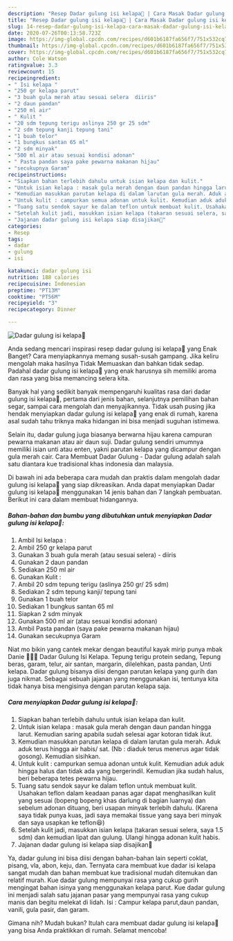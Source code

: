 ```yaml
---
description: "Resep Dadar gulung isi kelapa🥥 | Cara Masak Dadar gulung isi kelapa🥥 Yang Sempurna"
title: "Resep Dadar gulung isi kelapa🥥 | Cara Masak Dadar gulung isi kelapa🥥 Yang Sempurna"
slug: 14-resep-dadar-gulung-isi-kelapa-cara-masak-dadar-gulung-isi-kelapa-yang-sempurna
date: 2020-07-26T00:13:58.723Z
image: https://img-global.cpcdn.com/recipes/d601b6187fa656f7/751x532cq70/dadar-gulung-isi-kelapa🥥-foto-resep-utama.jpg
thumbnail: https://img-global.cpcdn.com/recipes/d601b6187fa656f7/751x532cq70/dadar-gulung-isi-kelapa🥥-foto-resep-utama.jpg
cover: https://img-global.cpcdn.com/recipes/d601b6187fa656f7/751x532cq70/dadar-gulung-isi-kelapa🥥-foto-resep-utama.jpg
author: Cole Watson
ratingvalue: 3.3
reviewcount: 15
recipeingredient:
- " Isi kelapa "
- "250 gr kelapa parut"
- "3 buah gula merah atau sesuai selera  diiris"
- "2 daun pandan"
- "250 ml air"
- " Kulit "
- "20 sdm tepung terigu aslinya 250 gr 25 sdm"
- "2 sdm tepung kanji tepung tani"
- "1 buah telor"
- "1 bungkus santan 65 ml"
- "2 sdm minyak"
- "500 ml air atau sesuai kondisi adonan"
- " Pasta pandan saya pake pewarna makanan hijau"
- "secukupnya Garam"
recipeinstructions:
- "Siapkan bahan terlebih dahulu untuk isian kelapa dan kulit."
- "Untuk isian kelapa : masak gula merah dengan daun pandan hingga larut. Kemudian saring apabila sudah selesai agar kotoran tidak ikut."
- "Kemudian masukkan parutan kelapa di dalam larutan gula merah. Aduk aduk terus hingga air habis/ sat. (Nb : diaduk terus menerus agar tidak gosong). Kemudian sisihkan."
- "Untuk kulit : campurkan semua adonan untuk kulit. Kemudian aduk aduk hingga halus dan tidak ada yang bergerindil. Kemudian jika sudah halus, beri beberapa tetes pewarna hijau."
- "Tuang satu sendok sayur ke dalam teflon untuk membuat kulit. Usahakan teflon dalam keadaan panas agar dapat menghasilkan kulit yang sesuai (bopeng bopeng khas darlung di bagian luarnya) dan sebelum adonan dituang, beri usapan minyak terlebih dahulu. (Karena saya tidak punya kuas, jadi saya memakai tissue yang saya beri minyak dan saya usapkan ke teflon😆)"
- "Setelah kulit jadi, masukkan isian kelapa (takaran sesuai selera, saya 1.5 sdm) dan kemudian lipat dan gulung. Ulangi hingga adonan kulit habis."
- "Jajanan dadar gulung isi kelapa siap disajikan🤗"
categories:
- Resep
tags:
- dadar
- gulung
- isi

katakunci: dadar gulung isi 
nutrition: 188 calories
recipecuisine: Indonesian
preptime: "PT13M"
cooktime: "PT56M"
recipeyield: "3"
recipecategory: Dinner

---
```



![Dadar gulung isi kelapa🥥](https://img-global.cpcdn.com/recipes/d601b6187fa656f7/751x532cq70/dadar-gulung-isi-kelapa🥥-foto-resep-utama.jpg)

Anda sedang mencari inspirasi resep dadar gulung isi kelapa🥥 yang Enak Banget? Cara menyiapkannya memang susah-susah gampang. Jika keliru mengolah maka hasilnya Tidak Memuaskan dan bahkan tidak sedap. Padahal dadar gulung isi kelapa🥥 yang enak harusnya sih memiliki aroma dan rasa yang bisa memancing selera kita.

Banyak hal yang sedikit banyak mempengaruhi kualitas rasa dari dadar gulung isi kelapa🥥, pertama dari jenis bahan, selanjutnya pemilihan bahan segar, sampai cara mengolah dan menyajikannya. Tidak usah pusing jika hendak menyiapkan dadar gulung isi kelapa🥥 yang enak di rumah, karena asal sudah tahu triknya maka hidangan ini bisa menjadi suguhan istimewa.

Selain itu, dadar gulung juga biasanya berwarna hijau karena campuran pewarna makanan atau air daun suji. Dadar gulung sendiri umumnya memiliki isian unti atau enten, yakni parutan kelapa yang dicampur dengan gula merah cair. Cara Membuat Dadar Gulung - Dadar gulung adalah salah satu diantara kue tradisional khas indonesia dan malaysia.


Di bawah ini ada beberapa cara mudah dan praktis dalam mengolah dadar gulung isi kelapa🥥 yang siap dikreasikan. Anda dapat menyiapkan Dadar gulung isi kelapa🥥 menggunakan 14 jenis bahan dan 7 langkah pembuatan. Berikut ini cara dalam membuat hidangannya.

<!--inarticleads1-->

##### Bahan-bahan dan bumbu yang dibutuhkan untuk menyiapkan Dadar gulung isi kelapa🥥:

1. Ambil  Isi kelapa :
1. Ambil 250 gr kelapa parut
1. Gunakan 3 buah gula merah (atau sesuai selera) - diiris
1. Gunakan 2 daun pandan
1. Sediakan 250 ml air
1. Gunakan  Kulit :
1. Ambil 20 sdm tepung terigu (aslinya 250 gr/ 25 sdm)
1. Sediakan 2 sdm tepung kanji/ tepung tani
1. Gunakan 1 buah telor
1. Sediakan 1 bungkus santan 65 ml
1. Siapkan 2 sdm minyak
1. Gunakan 500 ml air (atau sesuai kondisi adonan)
1. Ambil  Pasta pandan (saya pake pewarna makanan hijau)
1. Gunakan secukupnya Garam


Niat mo bikin yang cantek mekar dengan beautiful kayak mirip punya mbak Danie 🤣🤣🤣 Dadar Gulung Isi Kelapa. Tepung terigu protein sedang, Tepung beras, garam, telur, air santan, margarin, dilelehkan, pasta pandan, Unti kelapa. Dadar gulung bisanya diisi dengan parutan kelapa yang gurih dan juga nikmat. Sebagai sebuah jajanan yang menggunakan isi, tentunya kita tidak hanya bisa mengisinya dengan parutan kelapa saja. 

<!--inarticleads2-->

##### Cara menyiapkan Dadar gulung isi kelapa🥥:

1. Siapkan bahan terlebih dahulu untuk isian kelapa dan kulit.
1. Untuk isian kelapa : masak gula merah dengan daun pandan hingga larut. Kemudian saring apabila sudah selesai agar kotoran tidak ikut.
1. Kemudian masukkan parutan kelapa di dalam larutan gula merah. Aduk aduk terus hingga air habis/ sat. (Nb : diaduk terus menerus agar tidak gosong). Kemudian sisihkan.
1. Untuk kulit : campurkan semua adonan untuk kulit. Kemudian aduk aduk hingga halus dan tidak ada yang bergerindil. Kemudian jika sudah halus, beri beberapa tetes pewarna hijau.
1. Tuang satu sendok sayur ke dalam teflon untuk membuat kulit. Usahakan teflon dalam keadaan panas agar dapat menghasilkan kulit yang sesuai (bopeng bopeng khas darlung di bagian luarnya) dan sebelum adonan dituang, beri usapan minyak terlebih dahulu. (Karena saya tidak punya kuas, jadi saya memakai tissue yang saya beri minyak dan saya usapkan ke teflon😆)
1. Setelah kulit jadi, masukkan isian kelapa (takaran sesuai selera, saya 1.5 sdm) dan kemudian lipat dan gulung. Ulangi hingga adonan kulit habis.
1. Jajanan dadar gulung isi kelapa siap disajikan🤗


Ya, dadar gulung ini bisa diisi dengan bahan-bahan lain seperti coklat, pisang, vla, abon, keju, dan. Ternyata cara membuat kue dadar isi kelapa sangat mudah dan bahan membuat kue tradisional mudah ditemukan dan relatif murah. Kue dadar gulung mempunyai rasa yang cukup gurih mengingat bahan isinya yang menggunakan kelapa parut. Kue dadar gulung ini menjadi salah satu jajanan pasar yang mempunyai rasa yang cukup manis dan begitu melekat di lidah. Isi : Campur kelapa parut,daun pandan, vanili, gula pasir, dan garam. 

Gimana nih? Mudah bukan? Itulah cara membuat dadar gulung isi kelapa🥥 yang bisa Anda praktikkan di rumah. Selamat mencoba!
